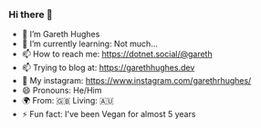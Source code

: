 ### Hi there 👋

- 🔭 I’m Gareth Hughes
- 🌱 I’m currently learning: Not much... 
- 📫 How to reach me: https://dotnet.social/@gareth
- 📫 Trying to blog at: https://garethhughes.dev
- 📸 My instagram: https://www.instagram.com/garethrhughes/
- 😄 Pronouns: He/Him
- 🌍 From: 🇬🇧 Living: 🇦🇺
- ⚡ Fun fact: I've been Vegan for almost 5 years
